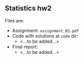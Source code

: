 ## Statistics hw2

Files are:
* Assignment: `assignment_02.pdf`
* Code with solutions at `code` dir: 
	* <...to be added...>
* Final report:
	* <...to be added...>
